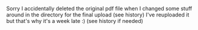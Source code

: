 Sorry I accidentally deleted the original pdf file when I changed some stuff around in the directory for the final upload (see history) I've reuploaded it but that's why it's a week late :) (see history if needed)
